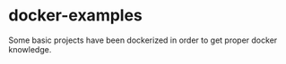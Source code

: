 # docker-examples

Some basic projects have been dockerized in order to get proper docker knowledge.

